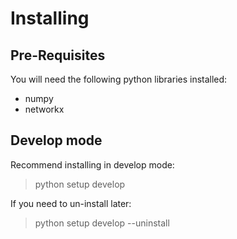 
# Installing

## Pre-Requisites

You will need the following python libraries installed:

- numpy
- networkx

## Develop mode

Recommend installing in develop mode:

> python setup develop

If you need to un-install later:

> python setup develop --uninstall
